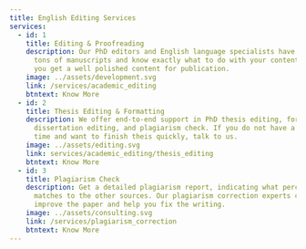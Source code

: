 ```yaml
---
title: English Editing Services
services:
  - id: 1
    title: Editing & Proofreading
    description: Our PhD editors and English language specialists have worked on
      tons of manuscripts and know exactly what to do with your content. Hence
      you get a well polished content for publication.
    image: ../assets/development.svg
    link: /services/academic_editing
    btntext: Know More
  - id: 2
    title: Thesis Editing & Formatting
    description: We offer end-to-end support in PhD thesis editing, formatting,
      dissertation editing, and plagiarism check. If you do not have a lot of
      time and want to finish theis quickly, talk to us.
    image: ../assets/editing.svg
    link: services/academic_editing/thesis_editing
    btntext: Know More
  - id: 3
    title: Plagiarism Check
    description: Get a detailed plagiarism report, indicating what percentage
      matches to the other sources. Our plagiarism correction experts can
      improve the paper and help you fix the writing.
    image: ../assets/consulting.svg
    link: /services/plagiarism_correction
    btntext: Know More
---
```

